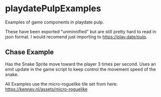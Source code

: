 # playdatePulpExamples
Examples of game components in playdate pulp.

These have been exported "unminnified" but are still pretty hard to read in json format.  I would recomend just importing to https://play.date/pulp.

## Chase Example 
Has the Snake Sprite move toward the player 3 times per second.
Uses an emit update in the game script to keep control the movement speed of the snake.

All Examples use the micro-roguelike tile set from here:
https://kenney.nl/assets/micro-roguelike
